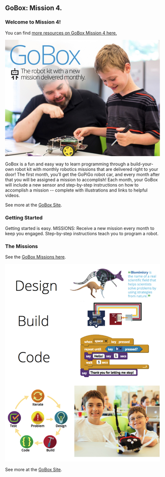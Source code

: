 ## **GoBox: Mission 4.**

### Welcome to Mission 4!
You can find [more resources on GoBox Mission 4 here.](http://www.dexterindustries.com/goboxmissions/missionfour)

![Picture](gobox-for-the-raspberry-pi-by-dexter-industries.jpg)

GoBox is a fun and easy way to learn programming through a build-your-own robot kit with monthly robotics missions that are delivered right to your door! The first month, you’ll get the GoPiGo robot car, and every month after that you will be assigned a mission to accomplish! Each month, your GoBox will include a new sensor and step-by-step instructions on how to accomplish a mission -- complete with illustrations and links to helpful videos.

See more at the [GoBox Site](http://dexterindustries.com/gobox).

### Getting Started
Getting started is easy. MISSIONS: Receive a new mission every month to keep you engaged.  Step-by-step instructions teach you to program a robot.  

### The Missions
See the [GoBox Missions here](http://www.dexterindustries.com/goboxmissions/).

![Picture](monthly-missions.jpg)

See more at the [GoBox Site](http://dexterindustries.com/gobox).